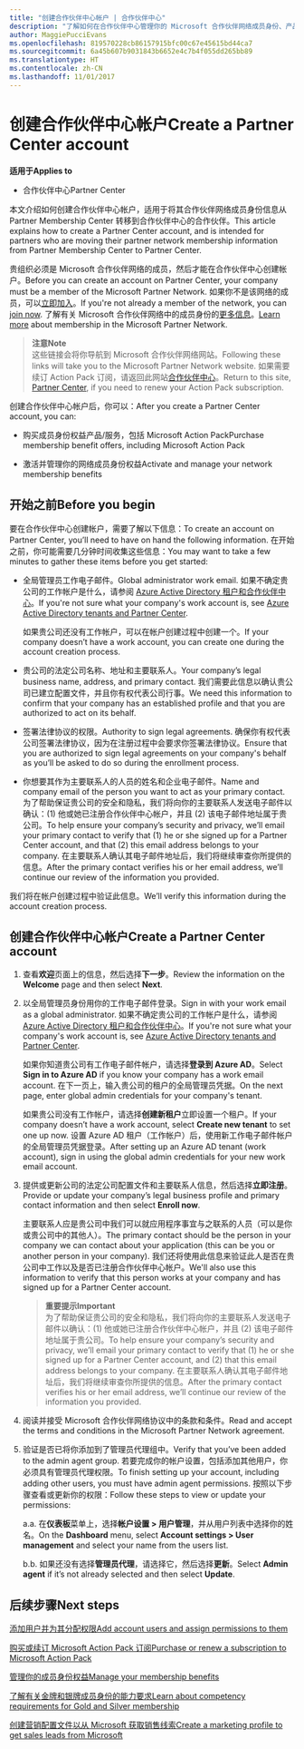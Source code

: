 ```yaml
---
title: "创建合作伙伴中心帐户 | 合作伙伴中心"
description: "了解如何在合作伙伴中心管理你的 Microsoft 合作伙伴网络成员身份、产品/服务和权益。"
author: MaggiePucciEvans
ms.openlocfilehash: 819570228cb86157915bfc00c67e45615bd44ca7
ms.sourcegitcommit: 6a45b607b9031843b6652e4c7b4f055dd265bb89
ms.translationtype: HT
ms.contentlocale: zh-CN
ms.lasthandoff: 11/01/2017
---
```

# <a name="create-a-partner-center-account"></a><span data-ttu-id="3f9c8-103">创建合作伙伴中心帐户</span><span class="sxs-lookup"><span data-stu-id="3f9c8-103">Create a Partner Center account</span></span>

**<span data-ttu-id="3f9c8-104">适用于</span><span class="sxs-lookup"><span data-stu-id="3f9c8-104">Applies to</span></span>**

-   <span data-ttu-id="3f9c8-105">合作伙伴中心</span><span class="sxs-lookup"><span data-stu-id="3f9c8-105">Partner Center</span></span>


<span data-ttu-id="3f9c8-106">本文介绍如何创建合作伙伴中心帐户，适用于将其合作伙伴网络成员身份信息从 Partner Membership Center 转移到合作伙伴中心的合作伙伴。</span><span class="sxs-lookup"><span data-stu-id="3f9c8-106">This article explains how to create a Partner Center account, and is intended for partners who are moving their partner network membership information from Partner Membership Center to Partner Center.</span></span> 

<span data-ttu-id="3f9c8-107">贵组织必须是 Microsoft 合作伙伴网络的成员，然后才能在合作伙伴中心创建帐户。</span><span class="sxs-lookup"><span data-stu-id="3f9c8-107">Before you can create an account on Partner Center, your company must be a member of the Microsoft Partner Network.</span></span> <span data-ttu-id="3f9c8-108">如果你不是该网络的成员，可以[立即加入](https://partners.microsoft.com/PartnerProgram/simplifiedenrollment.aspx)。</span><span class="sxs-lookup"><span data-stu-id="3f9c8-108">If you're not already a member of the network, you can [join now](https://partners.microsoft.com/PartnerProgram/simplifiedenrollment.aspx).</span></span> <span data-ttu-id="3f9c8-109">了解有关 Microsoft 合作伙伴网络中的成员身份的[更多信息](https://partner.microsoft.com/membership)。</span><span class="sxs-lookup"><span data-stu-id="3f9c8-109">[Learn more](https://partner.microsoft.com/membership) about membership in the Microsoft Partner Network.</span></span>  

>**<span data-ttu-id="3f9c8-110">注意</span><span class="sxs-lookup"><span data-stu-id="3f9c8-110">Note</span></span>**<br> <span data-ttu-id="3f9c8-111">这些链接会将你导航到 Microsoft 合作伙伴网络网站。</span><span class="sxs-lookup"><span data-stu-id="3f9c8-111">Following these links will take you to the Microsoft Partner Network website.</span></span> <span data-ttu-id="3f9c8-112">如果需要续订 Action Pack 订阅，请返回此网站[合作伙伴中心](https://partnercenter.microsoft.com/partner/home)。</span><span class="sxs-lookup"><span data-stu-id="3f9c8-112">Return to this site, [Partner Center](https://partnercenter.microsoft.com/partner/home), if you need to renew your Action Pack subscription.</span></span>

<span data-ttu-id="3f9c8-113">创建合作伙伴中心帐户后，你可以：</span><span class="sxs-lookup"><span data-stu-id="3f9c8-113">After you create a Partner Center account, you can:</span></span>

-   <span data-ttu-id="3f9c8-114">购买成员身份权益产品/服务，包括 Microsoft Action Pack</span><span class="sxs-lookup"><span data-stu-id="3f9c8-114">Purchase membership benefit offers, including Microsoft Action Pack</span></span> 

-   <span data-ttu-id="3f9c8-115">激活并管理你的网络成员身份权益</span><span class="sxs-lookup"><span data-stu-id="3f9c8-115">Activate and manage your network membership benefits</span></span>

## <a name="before-you-begin"></a><span data-ttu-id="3f9c8-116">开始之前</span><span class="sxs-lookup"><span data-stu-id="3f9c8-116">Before you begin</span></span>

<span data-ttu-id="3f9c8-117">要在合作伙伴中心创建帐户，需要了解以下信息：</span><span class="sxs-lookup"><span data-stu-id="3f9c8-117">To create an account on Partner Center, you’ll need to have on hand the following information.</span></span> <span data-ttu-id="3f9c8-118">在开始之前，你可能需要几分钟时间收集这些信息：</span><span class="sxs-lookup"><span data-stu-id="3f9c8-118">You may want to take a few minutes to gather these items before you get started:</span></span>

-   <span data-ttu-id="3f9c8-119">全局管理员工作电子邮件。</span><span class="sxs-lookup"><span data-stu-id="3f9c8-119">Global administrator work email.</span></span> <span data-ttu-id="3f9c8-120">如果不确定贵公司的工作帐户是什么，请参阅 [Azure Active Directory 租户和合作伙伴中心](azure-active-directory-tenants-and-partner-center.md)。</span><span class="sxs-lookup"><span data-stu-id="3f9c8-120">If you're not sure what your company's work account is, see [Azure Active Directory tenants and Partner Center](azure-active-directory-tenants-and-partner-center.md).</span></span>

    <span data-ttu-id="3f9c8-121">如果贵公司还没有工作帐户，可以在帐户创建过程中创建一个。</span><span class="sxs-lookup"><span data-stu-id="3f9c8-121">If your company doesn’t have a work account, you can create one during the account creation process.</span></span> 

-   <span data-ttu-id="3f9c8-122">贵公司的法定公司名称、地址和主要联系人。</span><span class="sxs-lookup"><span data-stu-id="3f9c8-122">Your company’s legal business name, address, and primary contact.</span></span> <span data-ttu-id="3f9c8-123">我们需要此信息以确认贵公司已建立配置文件，并且你有权代表公司行事。</span><span class="sxs-lookup"><span data-stu-id="3f9c8-123">We need this information to confirm that your company has an established profile and that you are authorized to act on its behalf.</span></span> 

-   <span data-ttu-id="3f9c8-124">签署法律协议的权限。</span><span class="sxs-lookup"><span data-stu-id="3f9c8-124">Authority to sign legal agreements.</span></span> <span data-ttu-id="3f9c8-125">确保你有权代表公司签署法律协议，因为在注册过程中会要求你签署法律协议。</span><span class="sxs-lookup"><span data-stu-id="3f9c8-125">Ensure that you are authorized to sign legal agreements on your company's behalf as you’ll be asked to do so during the enrollment process.</span></span>

-   <span data-ttu-id="3f9c8-126">你想要其作为主要联系人的人员的姓名和企业电子邮件。</span><span class="sxs-lookup"><span data-stu-id="3f9c8-126">Name and company email of the person you want to act as your primary contact.</span></span> <span data-ttu-id="3f9c8-127">为了帮助保证贵公司的安全和隐私，我们将向你的主要联系人发送电子邮件以确认：(1) 他或她已注册合作伙伴中心帐户，并且 (2) 该电子邮件地址属于贵公司。</span><span class="sxs-lookup"><span data-stu-id="3f9c8-127">To help ensure your company’s security and privacy, we’ll email your primary contact to verify that (1) he or she signed up for a Partner Center account, and that (2) this email address belongs to your company.</span></span> <span data-ttu-id="3f9c8-128">在主要联系人确认其电子邮件地址后，我们将继续审查你所提供的信息。</span><span class="sxs-lookup"><span data-stu-id="3f9c8-128">After the primary contact verifies his or her email address, we’ll continue our review of the information you provided.</span></span>

<span data-ttu-id="3f9c8-129">我们将在帐户创建过程中验证此信息。</span><span class="sxs-lookup"><span data-stu-id="3f9c8-129">We’ll verify this information during the account creation process.</span></span> 
 
## <a name="create-a-partner-center-account"></a><span data-ttu-id="3f9c8-130">创建合作伙伴中心帐户</span><span class="sxs-lookup"><span data-stu-id="3f9c8-130">Create a Partner Center account</span></span>

1.  <span data-ttu-id="3f9c8-131">查看**欢迎**页面上的信息，然后选择**下一步**。</span><span class="sxs-lookup"><span data-stu-id="3f9c8-131">Review the information on the **Welcome** page and then select **Next**.</span></span>

2.  <span data-ttu-id="3f9c8-132">以全局管理员身份用你的工作电子邮件登录。</span><span class="sxs-lookup"><span data-stu-id="3f9c8-132">Sign in with  your work email as a global administrator.</span></span> <span data-ttu-id="3f9c8-133">如果不确定贵公司的工作帐户是什么，请参阅 [Azure Active Directory 租户和合作伙伴中心](azure-active-directory-tenants-and-partner-center.md)。</span><span class="sxs-lookup"><span data-stu-id="3f9c8-133">If you're not sure what your company's work account is, see [Azure Active Directory tenants and Partner Center](azure-active-directory-tenants-and-partner-center.md).</span></span>

    <span data-ttu-id="3f9c8-134">如果你知道贵公司有工作电子邮件帐户，请选择**登录到 Azure AD**。</span><span class="sxs-lookup"><span data-stu-id="3f9c8-134">Select **Sign in to Azure AD** if you know your company has a work email account.</span></span> <span data-ttu-id="3f9c8-135">在下一页上，输入贵公司的租户的全局管理员凭据。</span><span class="sxs-lookup"><span data-stu-id="3f9c8-135">On the next page, enter global admin credentials for your company's tenant.</span></span> 

    <span data-ttu-id="3f9c8-136">如果贵公司没有工作帐户，请选择**创建新租户**立即设置一个租户。</span><span class="sxs-lookup"><span data-stu-id="3f9c8-136">If your company doesn’t have a work account, select **Create new tenant** to set one up now.</span></span> <span data-ttu-id="3f9c8-137">设置 Azure AD 租户（工作帐户）后，使用新工作电子邮件帐户的全局管理员凭据登录。</span><span class="sxs-lookup"><span data-stu-id="3f9c8-137">After setting up an Azure AD tenant (work account), sign in using the global admin credentials for your new work email account.</span></span>

3.  <span data-ttu-id="3f9c8-138">提供或更新公司的法定公司配置文件和主要联系人信息，然后选择**立即注册**。</span><span class="sxs-lookup"><span data-stu-id="3f9c8-138">Provide or update your company’s legal business profile and primary contact information and then select **Enroll now**.</span></span> 

    <span data-ttu-id="3f9c8-139">主要联系人应是贵公司中我们可以就应用程序事宜与之联系的人员（可以是你或贵公司中的其他人）。</span><span class="sxs-lookup"><span data-stu-id="3f9c8-139">The primary contact should be the person in your company we can contact about your application (this can be you or another person in your company).</span></span> <span data-ttu-id="3f9c8-140">我们还将使用此信息来验证此人是否在贵公司中工作以及是否已注册合作伙伴中心帐户。</span><span class="sxs-lookup"><span data-stu-id="3f9c8-140">We'll also use this information to verify that this person works at your company and has signed up for a Partner Center account.</span></span>

    >**<span data-ttu-id="3f9c8-141">重要提示</span><span class="sxs-lookup"><span data-stu-id="3f9c8-141">Important</span></span>**<br> <span data-ttu-id="3f9c8-142">为了帮助保证贵公司的安全和隐私，我们将向你的主要联系人发送电子邮件以确认：(1) 他或她已注册合作伙伴中心帐户，并且 (2) 该电子邮件地址属于贵公司。</span><span class="sxs-lookup"><span data-stu-id="3f9c8-142">To help ensure your company’s security and privacy, we’ll email your primary contact to verify that (1) he or she signed up for a Partner Center account, and (2) that this email address belongs to your company.</span></span> <span data-ttu-id="3f9c8-143">在主要联系人确认其电子邮件地址后，我们将继续审查你所提供的信息。</span><span class="sxs-lookup"><span data-stu-id="3f9c8-143">After the primary contact verifies his or her email address, we’ll continue our review of the information you provided.</span></span>

4.  <span data-ttu-id="3f9c8-144">阅读并接受 Microsoft 合作伙伴网络协议中的条款和条件。</span><span class="sxs-lookup"><span data-stu-id="3f9c8-144">Read and accept the terms and conditions in the Microsoft Partner Network agreement.</span></span> 

5.  <span data-ttu-id="3f9c8-145">验证是否已将你添加到了管理员代理组中。</span><span class="sxs-lookup"><span data-stu-id="3f9c8-145">Verify that you’ve been added to the admin agent group.</span></span> <span data-ttu-id="3f9c8-146">若要完成你的帐户设置，包括添加其他用户，你必须具有管理员代理权限。</span><span class="sxs-lookup"><span data-stu-id="3f9c8-146">To finish setting up your account, including adding other users, you must have admin agent permissions.</span></span> <span data-ttu-id="3f9c8-147">按照以下步骤查看或更新你的权限：</span><span class="sxs-lookup"><span data-stu-id="3f9c8-147">Follow these steps to view or update your permissions:</span></span>

    <span data-ttu-id="3f9c8-148">a.</span><span class="sxs-lookup"><span data-stu-id="3f9c8-148">a.</span></span> <span data-ttu-id="3f9c8-149">在**仪表板**菜单上，选择**帐户设置 > 用户管理**，并从用户列表中选择你的姓名。</span><span class="sxs-lookup"><span data-stu-id="3f9c8-149">On the **Dashboard** menu, select **Account settings > User management** and select your name from the users list.</span></span> 

    <span data-ttu-id="3f9c8-150">b.</span><span class="sxs-lookup"><span data-stu-id="3f9c8-150">b.</span></span> <span data-ttu-id="3f9c8-151">如果还没有选择**管理员代理**，请选择它，然后选择**更新**。</span><span class="sxs-lookup"><span data-stu-id="3f9c8-151">Select **Admin agent** if it’s not already selected and then select **Update**.</span></span> 

## <a name="next-steps"></a><span data-ttu-id="3f9c8-152">后续步骤</span><span class="sxs-lookup"><span data-stu-id="3f9c8-152">Next steps</span></span>

[<span data-ttu-id="3f9c8-153">添加用户并为其分配权限</span><span class="sxs-lookup"><span data-stu-id="3f9c8-153">Add account users and assign permissions to them</span></span>](create-user-accounts-and-set-permissions.md)

[<span data-ttu-id="3f9c8-154">购买或续订 Microsoft Action Pack 订阅</span><span class="sxs-lookup"><span data-stu-id="3f9c8-154">Purchase or renew a subscription to Microsoft Action Pack</span></span>](mpn-get-action-pack.md)

[<span data-ttu-id="3f9c8-155">管理你的成员身份权益</span><span class="sxs-lookup"><span data-stu-id="3f9c8-155">Manage your membership benefits</span></span>](manage-your-partner-network-benefits.md)

[<span data-ttu-id="3f9c8-156">了解有关金牌和银牌成员身份的能力要求</span><span class="sxs-lookup"><span data-stu-id="3f9c8-156">Learn about competency requirements for Gold and Silver membership</span></span>](learn-about-competencies.md)

[<span data-ttu-id="3f9c8-157">创建营销配置文件以从 Microsoft 获取销售线索</span><span class="sxs-lookup"><span data-stu-id="3f9c8-157">Create a marketing profile to get sales leads from Microsoft</span></span>](create-a-marketing-profile.md)